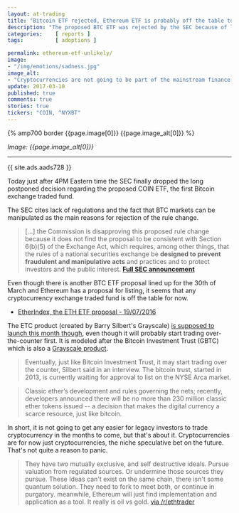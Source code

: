 ```yaml
---
layout: at-trading
title: "Bitcoin ETF rejected, Ethereum ETF is probably off the table too"
description: "The proposed BTC ETF was rejected by the SEC because of lack of regulations in crypto exchanges - a reason that holds true for Ethereum too"
categories:    [ reports ]
tags:          [ adoptions ]

permalink: ethereum-etf-unlikely/
image:
- "/img/emotions/sadness.jpg"
image_alt:
- "Cryptocurrencies are not going to be part of the mainstream finance for now."
update: 2017-03-10
published: true
comments: true
stories: true
tickers: "COIN, ^NYXBT"
---
```


{% amp700 border {{page.image[0]}} {{page.image_alt[0]}} %}

_Image: {{page.image_alt[0]}}_

________________________


{{ site.ads.aads728 }}


Today just after 4PM Eastern time the SEC finally dropped the long postponed decision regarding the proposed COIN ETF, the first Bitcoin exchange traded fund.

The SEC cites lack of regulations and the fact that BTC markets can be manipulated as the main reasons for rejection of the rule change.

> [...] the Commission is disapproving this proposed rule change because it does not find the proposal to be consistent with Section 6(b)(5) of the Exchange Act, which requires, among other things, that the rules of a national securities exchange be **designed to prevent fraudulent and manipulative acts** and practices and to protect investors and the public interest. **[Full SEC announcement](https://www.sec.gov/rules/sro/batsbzx/2017/34-80206.pdf)**

Even though there is another BTC ETF proposal lined up for the 30th of March and Ethereum has a proposal for listing, it seems that any cryptocurrency exchange traded fund is off the table for now.

* [EtherIndex, the ETH ETF proposal - 19/07/2016](https://www.cryptocoinsnews.com/etherindex-registers-sec-issue-ether-shares/)

The ETC product (created by Barry Silbert's Grayscale) [is supposed to launch this month though](https://www.bloomberg.com/news/articles/2017-03-09/bitcoin-trust-s-silbert-to-launch-classic-ether-fund-this-month), even though it will probably start trading over-the-counter first. It is modeled after the Bitcoin Investment Trust (GBTC) which is also a [Grayscale product](https://grayscale.co/bitcoin-investment-trust/).

> Eventually, just like Bitcoin Investment Trust, it may start trading over the counter, Silbert said in an interview. The bitcoin trust, started in 2013, is currently waiting for approval to list on the NYSE Arca market.

> Classic ether’s development and rules governing the nets; recently, developers announced there will be no more than 230 million classic ether tokens issued -- a decision that makes the digital currency a scarce resource, just like bitcoin.

In short, it is not going to get any easier for legacy investors to trade cryptocurrency in the months to come, but that's about it. Cryptocurrencies are for now just cryptocurrencies, the niche speculative bet on the future. That's not quite a reason to panic.

> They have two mutually exclusive, and self destructive ideals.
Pursue valuation from regulated sources.
Or undermine those sources they pursue.
These Ideas can't exist on the same chain, there isn't some quantum solution. They need to fork to meet both, or continue in purgatory. meanwhile, Ethereum will just find implementation and application as a tool. It really is oil vs gold. [via /r/ethtrader](https://www.reddit.com/r/ethtrader/comments/5yoqdr/denied/)
